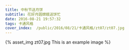 ```yaml
---
title: 中秋节送月饼
subtitle: 花好月圆嫦娥送饼忙
date: 2016-08-21 19:57:32
tags: 卡通风格
cover_index:  /public/2016/08/21/卡通风格/zt07/zt07.jpg
---
```



{% asset_img zt07.jpg This is an example image %}

